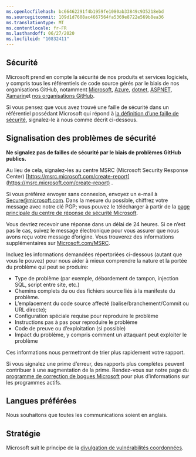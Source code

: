 ```yaml
---
ms.openlocfilehash: bc66462291f4b1959fe1080ab33849c935218ebd
ms.sourcegitcommit: 109d1d7608ac4667564fa5369e8722e569b8ea36
ms.translationtype: MT
ms.contentlocale: fr-FR
ms.lasthandoff: 06/27/2020
ms.locfileid: "10832411"
---
```

<!-- BEGIN MICROSOFT SECURITY.MD V0.0.5 BLOCK -->

## Sécurité

Microsoft prend en compte la sécurité de nos produits et services logiciels, y compris tous les référentiels de code source gérés par le biais de nos organisations GitHub, notamment [Microsoft](https://github.com/Microsoft), [Azure](https://github.com/Azure), [dotnet](https://github.com/dotnet), [ASPNET](https://github.com/aspnet), [Xamarin](https://github.com/xamarin)et [nos organisations GitHub](https://opensource.microsoft.com/).

Si vous pensez que vous avez trouvé une faille de sécurité dans un référentiel possédant Microsoft qui répond à [la définition d’une faille de sécurité](https://docs.microsoft.com/en-us/previous-versions/tn-archive/cc751383(v=technet.10)), signalez-le à nous comme décrit ci-dessous.

## Signalisation des problèmes de sécurité

**Ne signalez pas de failles de sécurité par le biais de problèmes GitHub publics.**

Au lieu de cela, signalez-les au centre MSRC (Microsoft Security Response Center) [https://msrc.microsoft.com/create-report](https://msrc.microsoft.com/create-report) .

Si vous préférez envoyer sans connexion, envoyez un e-mail à [Secure@microsoft.com](mailto:secure@microsoft.com).  Dans la mesure du possible, chiffrez votre message avec notre clé PGP; vous pouvez le télécharger à partir de la [page principale du centre de réponse de sécurité Microsoft](https://www.microsoft.com/en-us/msrc/pgp-key-msrc).

Vous devriez recevoir une réponse dans un délai de 24 heures. Si ce n’est pas le cas, suivez le message électronique pour vous assurer que nous avons reçu votre message d’origine. Vous trouverez des informations supplémentaires sur [Microsoft.com/MSRC](https://www.microsoft.com/msrc). 

Incluez les informations demandées répertoriées ci-dessous (autant que vous le pouvez) pour nous aider à mieux comprendre la nature et la portée du problème qui peut se produire:

  * Type de problème (par exemple, débordement de tampon, injection SQL, script entre site, etc.)
  * Chemins complets du ou des fichiers source liés à la manifeste du problème.
  * L’emplacement du code source affecté (balise/branchement/Commit ou URL directe);
  * Configuration spéciale requise pour reproduire le problème
  * Instructions pas à pas pour reproduire le problème
  * Code de preuve ou d’exploitation (si possible)
  * Impact du problème, y compris comment un attaquant peut exploiter le problème

Ces informations nous permettront de trier plus rapidement votre rapport.

Si vous signalez une prime d’erreur, des rapports plus complètes peuvent contribuer à une augmentation de la prime. Rendez-vous sur notre page du [programme de correction de bogues Microsoft](https://microsoft.com/msrc/bounty) pour plus d’informations sur les programmes actifs.

## Langues préférées

Nous souhaitons que toutes les communications soient en anglais.

## Stratégie

Microsoft suit le principe de la [divulgation de vulnérabilités coordonnées](https://www.microsoft.com/en-us/msrc/cvd).

<!-- END MICROSOFT SECURITY.MD BLOCK -->